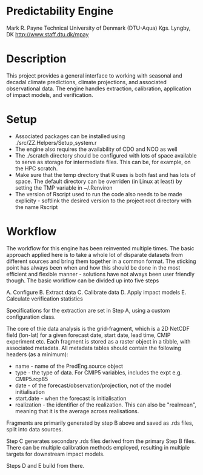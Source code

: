 Predictability Engine
=========================

Mark R. Payne
Technical University of Denmark (DTU-Aqua)
Kgs. Lyngby, DK
http://www.staff.dtu.dk/mpay

Description
===========
This project provides a general interface to working with seasonal and decadal climate predictions, climate projections, and associated observational data. The engine handles extraction, calibration, application of impact models, and verification. 

Setup
=====
* Associated packages can be installed using ./src/ZZ.Helpers/Setup_system.r
* The engine also requires the availability of CDO and NCO as well
* The ./scratch directory should be configured with lots of space available to serve as storage for intermediate files. This can be, for example, on the HPC scratch.
* Make sure that the temp drectory that R uses is both fast and has lots of space. The default directory can be overriden (in Linux at least) by setting the TMP variable in ~/.Renviron
* The version of Rscript used to run the code also needs to be made explicity - softlink the desired version to the project root directory with the name Rscript

Workflow
========
The workflow for this engine has been reinvented multiple times. The basic approach applied here is to take a whole lot of disparate datasets from different sources and bring them together in a common format. The sticking point has always been when and how this should be done in the most efficient and flexible manner - solutions have not always been user friendly though. The basic workflow can be divided up into five steps

A. Configure
B. Extract data
C. Calibrate data
D. Apply impact models
E. Calculate verification statistics

Specifications for the extraction are set in Step A, using a custom configuration class.

The core of thie data analysis is the grid-fragment, which is a 2D NetCDF field (lon-lat) for a given forecast date, start date, lead time, CMIP experiment etc. Each fragment is stored as a raster object in a tibble, with associated metadata. All metadata tables should contain the following headers (as a minimum):
* name - name of the PredEng.source object
* type - the type of data. For CMIP5 variables, includes the expt e.g. CMIP5.rcp85
* date - of the forecast/observation/projection, not of the model initialisation
* start.date - when the forecast is initialisation
* realization - the identifier of the realization. This can also be "realmean", meaning that it is the average across realisations. 

Fragments are primarily generated by step B above and saved as .rds files, split into data sources.

Step C generates secondary .rds files derived from the primary Step B files. There can be multiple calibration methods employed, resulting in multiple targets for downstream impact models.

Steps D and E build from there.
